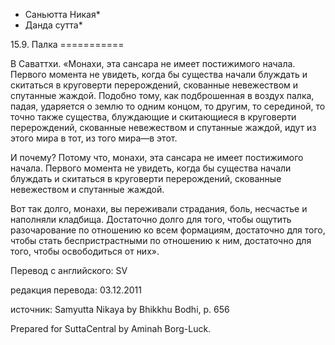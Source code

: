 * Саньютта Никая*
* Данда сутта*

15\.9\. Палка
\=\=\=\=\=\=\=\=\=\=\=

В Саваттхи\. «Монахи, эта сансара не имеет постижимого начала\. Первого момента не увидеть, когда бы существа начали блуждать и скитаться в круговерти перерождений, скованные невежеством и спутанные жаждой\. Подобно тому, как подброшенная в воздух палка, падая, ударяется о землю то одним концом, то другим, то серединой, то точно также существа, блуждающие и скитающиеся в круговерти перерождений, скованные невежеством и спутанные жаждой, идут из этого мира в тот, из того мира—в этот\.

И почему? Потому что, монахи, эта сансара не имеет постижимого начала\. Первого момента не увидеть, когда бы существа начали блуждать и скитаться в круговерти перерождений, скованные невежеством и спутанные жаждой\.

Вот так долго, монахи, вы переживали страдания, боль, несчастье и наполняли кладбища\. Достаточно долго для того, чтобы ощутить разочарование по отношению ко всем формациям, достаточно для того, чтобы стать беспристрастными по отношению к ним, достаточно для того, чтобы освободиться от них»\.

Перевод с английского: SV

редакция перевода: 03\.12\.2011

источник: Samyutta Nikaya by Bhikkhu Bodhi, p\. 656

Prepared for SuttaCentral by Aminah Borg\-Luck\.